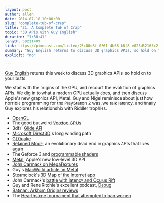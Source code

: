 ```yaml
---
layout: post
author: allen
date: 2014-07-18 10:00:00
slug: "complete-tub-of-crap"
title: "21. A Complete Tub of Crap"
topic: "3D APIs with Guy English"
duration: "1:38:41"
length: 59211409
link: https://pinecast.com/listen/28c00d8f-0261-4b68-b8f8-e023d32163c2.mp3?source=rss&amp;aid=af289b89-150f-40fc-9448-4e1c9c9afb75.mp3
summary: "Guy English returns to discuss 3D graphics APIs, so hold on to your butts. We start with the origins of the GPU, and recount the evolution of graphics APIs. We dig in to what a modern GPU actually does, and then discuss Apple's new graphics API, Metal. Guy and Nigel reminisce about just how horrible programming for the PlayStation 2 was, we talk latency, and finally Guy explores his relationship with Riddler trophies."
explicit: "no"

---
```


[Guy English](http://www.twitter.com/gte) returns this week to discuss 3D graphics APIs, so hold on to your butts.

We start with the origins of the GPU, and recount the evolution of graphics APIs. We dig in to what a modern GPU actually does, and then discuss Apple's new graphics API, Metal. Guy and Nigel reminisce about just how horrible programming for the PlayStation 2 was, we talk latency, and finally Guy explores his relationship with Riddler trophies.

- [OpenGL](http://www.opengl.org/)
- The good but weird [Voodoo GPUs](http://en.wikipedia.org/wiki/3dfx_Interactive)
- 3dfx' [Glide API](http://en.wikipedia.org/wiki/Glide_API)
- [Microsoft Direct3D](http://en.wikipedia.org/wiki/Direct3D)'s long winding path
- [GLQuake](http://quake.wikia.com/wiki/GlQuake)
- [Retained Mode][1], an evolutionary dead end in graphics APIs that lives again
- The Geforce 3 and [programmable shaders](http://en.wikipedia.org/wiki/Shader)
- [Metal](https://developer.apple.com/library/prerelease/ios/documentation/Miscellaneous/Conceptual/MTLProgGuide/Introduction/Introduction.html), Apple's new low-level 3D API
- [John Carmack on MegaTextures](http://floodyberry.com/carmack/johnc_interview_2006_MegaTexture_QandA.html)
- Guy's [MacWorld article on Metal](http://www.macworld.com/article/2449587/pedal-to-the-metal-inside-apples-new-graphics-technology.html)
- Steamclock's [3D Map of the Internet app](http://www.steamclock.com/blog/2013/03/mapping-the-internet/)
- John Carmack's [battle with latency and Oculus Rift](http://oculusrift-blog.com/john-carmacks-message-of-latency/682/)
- Guy and Rene Ritchie's excellent podcast, [Debug](http://www.imore.com/debug)
- [Batman: Arkham Origins reviews](http://www.metacritic.com/game/pc/batman-arkham-origins)
- The [Hearthstone tournament that attempted to ban women](http://www.polygon.com/2014/7/3/5867015/international-esports-federation-reverses-gender-segregation-policy)

[1]: http://msdn.microsoft.com/en-us/library/windows/desktop/ff684178(v=vs.85).aspx
